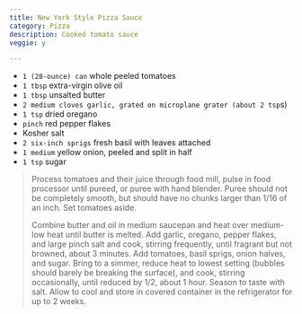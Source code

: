 ```yaml
---
title: New York Style Pizza Sauce 
category: Pizza
description: Cooked tomato sauce
veggie: y

--- 
```

* `1 (28-ounce) can` whole peeled tomatoes
* `1 tbsp` extra-virgin olive oil
* `1 tbsp` unsalted butter
* `2 medium cloves garlic, grated on microplane grater (about 2 tsp`s)
* `1 tsp` dried oregano
* `pinch` red pepper flakes
* Kosher salt
* `2 six-inch sprigs` fresh basil with leaves attached
* `1 medium` yellow onion, peeled and split in half
* `1 tsp` sugar
 

> Process tomatoes and their juice through food mill, pulse in food processor until pureed, or puree with hand blender. Puree should not be completely smooth, but should have no chunks larger than 1/16 of an inch. Set tomatoes aside.
>
> Combine butter and oil in medium saucepan and heat over medium-low heat until butter is melted. Add garlic, oregano, pepper flakes, and large pinch salt and cook, stirring frequently, until fragrant but not browned, about 3 minutes. Add tomatoes, basil sprigs, onion halves, and sugar. Bring to a simmer, reduce heat to lowest setting (bubbles should barely be breaking the surface), and cook, stirring occasionally, until reduced by 1/2, about 1 hour. Season to taste with salt. Allow to cool and store in covered container in the refrigerator for up to 2 weeks.